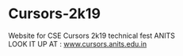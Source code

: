# Cursors-2k19
Website for CSE Cursors 2k19 technical fest ANITS <br>
LOOK IT UP AT : www.cursors.anits.edu.in

